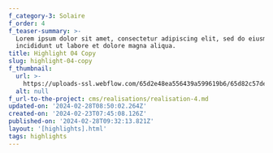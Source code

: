 ```yaml
---
f_category-3: Solaire
f_order: 4
f_teaser-summary: >-
  Lorem ipsum dolor sit amet, consectetur adipiscing elit, sed do eiusmod tempor
  incididunt ut labore et dolore magna aliqua.
title: Highlight 04 Copy
slug: highlight-04-copy
f_thumbnail:
  url: >-
    https://uploads-ssl.webflow.com/65d2e48ea556439a599619b6/65d82c57de1232b7e63b12d1_champlan1.jpg
  alt: null
f_url-to-the-project: cms/realisations/realisation-4.md
updated-on: '2024-02-28T08:50:02.264Z'
created-on: '2024-02-23T07:45:08.126Z'
published-on: '2024-02-28T09:32:13.821Z'
layout: '[highlights].html'
tags: highlights
---
```



